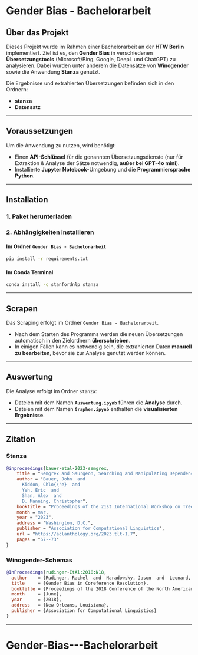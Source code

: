 # Gender Bias - Bachelorarbeit

## Über das Projekt
Dieses Projekt wurde im Rahmen einer Bachelorarbeit an der **HTW Berlin** implementiert. Ziel ist es, den **Gender Bias** in verschiedenen **Übersetzungstools** (Microsoft/Bing, Google, DeepL und ChatGPT) zu analysieren. Dabei wurden unter anderem die Datensätze von **Winogender** sowie die Anwendung **Stanza** genutzt.

Die Ergebnisse und extrahierten Übersetzungen befinden sich in den Ordnern:
- **stanza**
- **Datensatz**

---

## Voraussetzungen
Um die Anwendung zu nutzen, wird benötigt:
- Einen **API-Schlüssel** für die genannten Übersetzungsdienste (nur für Extraktion & Analyse der Sätze notwendig, **außer bei GPT-4o mini**).
- Installierte **Jupyter Notebook**-Umgebung und die **Programmiersprache Python**.

---

## Installation

### 1. Paket herunterladen

### 2. Abhängigkeiten installieren

#### Im Ordner `Gender Bias - Bachelorarbeit`
```bash
pip install -r requirements.txt
```

#### Im Conda Terminal
```bash
conda install -c stanfordnlp stanza
```

---

## Scrapen
Das Scraping erfolgt im Ordner `Gender Bias - Bachelorarbeit`. 
- Nach dem Starten des Programms werden die neuen Übersetzungen automatisch in den Zielordnern **überschrieben**.
- In einigen Fällen kann es notwendig sein, die extrahierten Daten **manuell zu bearbeiten**, bevor sie zur Analyse genutzt werden können.

---

## Auswertung
Die Analyse erfolgt im Ordner `stanza`:
- Dateien mit dem Namen **`Auswertung.ipynb`** führen die **Analyse** durch.
- Dateien mit dem Namen **`Graphen.ipynb`** enthalten die **visualisierten Ergebnisse**.

---

## Zitation

### **Stanza**
```bibtex
@inproceedings{bauer-etal-2023-semgrex,
    title = "Semgrex and Ssurgeon, Searching and Manipulating Dependency Graphs",
    author = "Bauer, John  and
      Kiddon, Chlo{\'e}  and
      Yeh, Eric  and
      Shan, Alex  and
      D. Manning, Christopher",
    booktitle = "Proceedings of the 21st International Workshop on Treebanks and Linguistic Theories (TLT, GURT/SyntaxFest 2023)",
    month = mar,
    year = "2023",
    address = "Washington, D.C.",
    publisher = "Association for Computational Linguistics",
    url = "https://aclanthology.org/2023.tlt-1.7",
    pages = "67--73"
}
```

### **Winogender-Schemas**
```bibtex
@InProceedings{rudinger-EtAl:2018:N18,
  author    = {Rudinger, Rachel  and  Naradowsky, Jason  and  Leonard, Brian  and  {Van Durme}, Benjamin},
  title     = {Gender Bias in Coreference Resolution},
  booktitle = {Proceedings of the 2018 Conference of the North American Chapter of the Association for Computational Linguistics: Human Language Technologies},
  month     = {June},
  year      = {2018},
  address   = {New Orleans, Louisiana},
  publisher = {Association for Computational Linguistics}
}
```

---
# Gender-Bias---Bachelorarbeit
